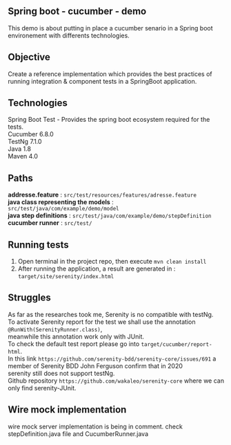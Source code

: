 Spring boot - cucumber - demo
-------
This demo is about putting in place a cucumber senario in a Spring boot environement with differents technologies.


Objective
--
Create a reference implementation which provides the best practices of running integration & component tests in a SpringBoot application.

Technologies
--
Spring Boot Test - Provides the spring boot ecosystem required for the tests.<br>
Cucumber 6.8.0 <br>
TestNg 7.1.0<br>
Java 1.8 <br>
Maven 4.0

Paths
--
**addresse.feature** : ``src/test/resources/features/adresse.feature`` <br>
**java class representing the models** : ``src/test/java/com/example/demo/model`` <br>
**java step definitions** : ``src/test/java/com/example/demo/stepDefinition`` <br>
**cucumber runner** : ``src/test/``

Running tests
---
1. Open terminal in the project repo, then execute ``mvn clean install``
2. After running the application, a result are generated in : ``target/site/serenity/index.html``

Struggles
---
As far as the researches took me, Serenity is no compatible with testNg.<br>
To activate Serenity report for the test we shall use the annotation ``@RunWith(SerenityRunner.class)``,<br>
meanwhile this annotation work only with JUnit.<br>
To check the default test report please go into ``target/cucumber/report-html``.<br>
In this link ``https://github.com/serenity-bdd/serenity-core/issues/691`` a member of Serenity BDD John Ferguson confirm that in 2020<br>serenity still does not support testNg.<br>
Github repository ``https://github.com/wakaleo/serenity-core`` where we can only find serenity-JUnit.

Wire mock implementation
---
wire mock server implementation is being in comment.
check stepDefinition.java file and CucumberRunner.java
